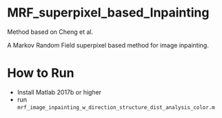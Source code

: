 # MRF_superpixel_based_Inpainting
Method based on Cheng et al.

A Markov Random Field superpixel based method for image inpainting.

# How to Run
* Install Matlab 2017b or higher
* run `mrf_image_inpainting_w_direction_structure_dist_analysis_color.m`
